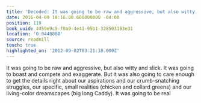 ```yaml
---
title: 'Decoded: It was going to be raw and aggressive, but also witty and sl…'
date: 2016-04-09 18:16:00.600000000 -04:00
position: 119
book_uuid: 4459e9c5-f0a9-4e41-95b1-328503183e31
location: '0.0448808'
source: readmill
touch: true
highlighted_on: '2012-09-02T03:21:18.000Z'
---
```


It was going to be raw and aggressive, but also witty and slick. It was going to boast and compete and exaggerate. But it was also going to care enough to get the details right about our aspirations and our crumb-snatching struggles, our specific, small realities (chicken and collard greens) and our living-color dreamscapes (big long Caddy). It was going to be real